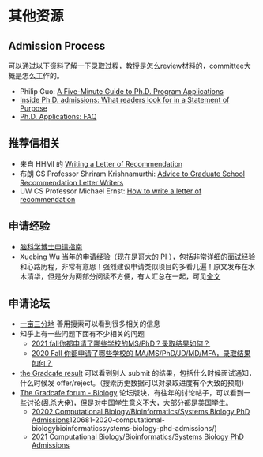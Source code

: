 # 其他资源

## Admission Process
可以通过以下资料了解一下录取过程，教授是怎么review材料的，committee大概是怎么工作的。


* Philip Guo: [A Five-Minute Guide to Ph.D. Program Applications](https://pg.ucsd.edu/PhD-application-tips.htm)
* [Inside Ph.D. admissions: What readers look for in a Statement of Purpose](https://nschneid.medium.com/inside-ph-d-admissions-what-readers-look-for-in-a-statement-of-purpose-3db4e6081f80)
* [Ph.D. Applications:  FAQ](https://docs.google.com/document/d/1lT-bsIP0GKfh8l5sQnM2hCzzR9prt-QLx16rimUOdIM/mobilebasic)


## 推荐信相关


* 来自 HHMI 的 [Writing a Letter of Recommendation](https://www.bu.edu/best/files/2015/04/Writing-a-Letter-of-Recommendation-HowardHugues.pdf)
* 布朗 CS Professor Shriram Krishnamurthi: [Advice to Graduate School Recommendation Letter Writers](https://cs.brown.edu/~sk/Memos/Grad-School-Recos/)
* UW CS Professor Michael Ernst: [How to write a letter of recommendation](https://homes.cs.washington.edu/~mernst/advice/write-recommendation.html)


## 申请经验
* [脑科学博士申请指南](https://brainphd-cn.github.io/handbook/)
* Xuebing Wu 当年的申请经验（现在是哥大的 PI ），包括非常详细的面试经验和心路历程，非常有意思！强烈建议申请类似项目的多看几遍！原文发布在水木清华，但是分为两部分阅读不方便，有人汇总在一起，可见[全文](http://www.360doc.com/content/14/0825/16/19076531_404530773.shtml)



## 申请论坛

* [一亩三分地](https://www.1point3acres.com/bbs) 善用搜索可以看到很多相关的信息
* 知乎上有一些问题下面有不少相关的问题
    * [2021 fall你都申请了哪些学校的MS/PhD？录取结果如何？](https://www.zhihu.com/question/357928233)
    * [2020 Fall 你都申请了哪些学校的 MA/MS/PhD/JD/MD/MFA，录取结果如何？](https://www.zhihu.com/question/318624725/answer/901732873)
* [the Gradcafe result](https://www.thegradcafe.com/survey/index.php) 可以看到别人 submit 的结果，包括什么时候面试通知，什么时候发 offer/reject。（搜索历史数据可以对录取进度有个大致的预期）
* [The Gradcafe forum - Biology](https://forum.thegradcafe.com/forum/29-biology/) 论坛版块，有往年的讨论帖子，可以看到一些讨论(乱杀大佬)，但是对中国学生意义不大，大部分都是美国学生。
    * [20202 Computational Biology/Bioinformatics/Systems Biology PhD Admissions](https://forum.thegradcafe.com/topic/)120681-2020-computational-biologybioinformaticssystems-biology-phd-admissions/)
    * [2021 Computational Biology/Bioinformatics/Systems Biology PhD Admissions](https://forum.thegradcafe.com/topic/125918-2021-computational-biologybioinformaticssystems-biology-phd-admissions/#comments)